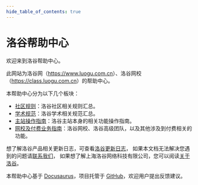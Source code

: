 ```yaml
---
hide_table_of_contents: true
---
```


# 洛谷帮助中心

欢迎来到洛谷帮助中心。

此网站为洛谷网（<https://www.luogu.com.cn>）、洛谷网校（<https://class.luogu.com.cn>）的帮助中心。

本帮助中心分为以下几个板块：

- [社区规则](/rules/community)：洛谷社区相关规则汇总。
- [学术规范](/rules/academic)：洛谷学术相关规范汇总。
- [主站操作指南](/manual/luogu)：洛谷主站本身的相关功能操作指南。
- [网校及付费业务指南](/manual/class)：洛谷网校、洛谷高级团队，以及其他涉及到付费相关的功能。

想了解洛谷产品相关更新日志，可查看[洛谷更新日志](/release-note)，
如果本文档无法解决您遇到的问题请[联系我们](/contact-us)，
如果想了解上海洛谷网络科技有限公司，您可以阅读[关于洛谷](/about-us)。

本帮助中心基于 [Docusaurus](https://docusaurus.io/)，项目托管于 [GitHub](https://github.com/luogu-dev/docs)，欢迎用户提出反馈建议。
